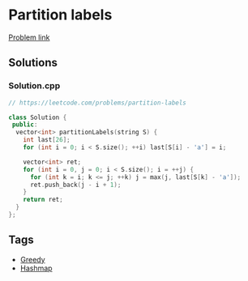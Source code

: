 # Partition labels

[Problem link](https://leetcode.com/problems/partition-labels)

## Solutions


### Solution.cpp
```cpp
// https://leetcode.com/problems/partition-labels

class Solution {
 public:
  vector<int> partitionLabels(string S) {
    int last[26];
    for (int i = 0; i < S.size(); ++i) last[S[i] - 'a'] = i;

    vector<int> ret;
    for (int i = 0, j = 0; i < S.size(); i = ++j) {
      for (int k = i; k <= j; ++k) j = max(j, last[S[k] - 'a']);
      ret.push_back(j - i + 1);
    }
    return ret;
  }
};
```
## Tags

* [Greedy](/README.md#Greedy)
* [Hashmap](/README.md#Hashmap)
